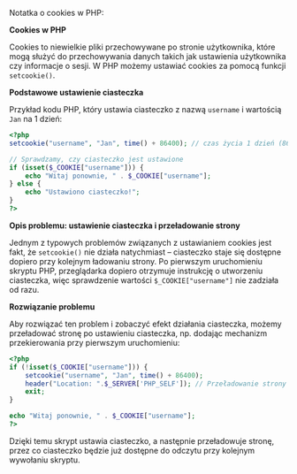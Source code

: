 Notatka o cookies w PHP:

**Cookies w PHP**

Cookies to niewielkie pliki przechowywane po stronie użytkownika, które mogą służyć do przechowywania danych takich jak ustawienia użytkownika czy informacje o sesji. W PHP możemy ustawiać cookies za pomocą funkcji `setcookie()`.

**Podstawowe ustawienie ciasteczka**

Przykład kodu PHP, który ustawia ciasteczko z nazwą `username` i wartością `Jan` na 1 dzień:

```php
<?php
setcookie("username", "Jan", time() + 86400); // czas życia 1 dzień (86400 sekund)

// Sprawdzamy, czy ciasteczko jest ustawione
if (isset($_COOKIE["username"])) {
    echo "Witaj ponownie, " . $_COOKIE["username"];
} else {
    echo "Ustawiono ciasteczko!";
}
?>
```

**Opis problemu: ustawienie ciasteczka i przeładowanie strony**

Jednym z typowych problemów związanych z ustawianiem cookies jest fakt, że `setcookie()` nie działa natychmiast – ciasteczko staje się dostępne dopiero przy kolejnym ładowaniu strony. Po pierwszym uruchomieniu skryptu PHP, przeglądarka dopiero otrzymuje instrukcję o utworzeniu ciasteczka, więc sprawdzenie wartości `$_COOKIE["username"]` nie zadziała od razu.

**Rozwiązanie problemu**

Aby rozwiązać ten problem i zobaczyć efekt działania ciasteczka, możemy przeładować stronę po ustawieniu ciasteczka, np. dodając mechanizm przekierowania przy pierwszym uruchomieniu:

```php
<?php
if (!isset($_COOKIE["username"])) {
    setcookie("username", "Jan", time() + 86400);
    header("Location: ".$_SERVER['PHP_SELF']); // Przeładowanie strony
    exit;
}

echo "Witaj ponownie, " . $_COOKIE["username"];
?>
```

Dzięki temu skrypt ustawia ciasteczko, a następnie przeładowuje stronę, przez co ciasteczko będzie już dostępne do odczytu przy kolejnym wywołaniu skryptu.

